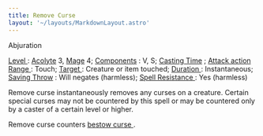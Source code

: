 ```yaml
---
title: Remove Curse
layout: '~/layouts/MarkdownLayout.astro'
---
```

Abjuration

[ Level ](/modern.d20.srd/fx/level) : [ Acolyte](/modern.d20.srd/classes/advanced/acolyte) 3, [ Mage](/modern.d20.srd/classes/advanced/mage) 4; [ Components](/modern.d20.srd/fx/components) : V, S; [ Casting Time](/modern.d20.srd/fx/casting.time) ; [ Attack action](/modern.d20.srd/combat/attack.actions) [ Range ](/modern.d20.srd/fx/range) :
Touch; [ Target ](/modern.d20.srd/fx/target) : Creature or item touched; [Duration ](/modern.d20.srd/fx/duration) : Instantaneous; [ Saving Throw](/modern.d20.srd/basics/saving.throws) : Will negates (harmless); [ Spell Resistance ](/modern.d20.srd/special.abilities/spell.resistance) : Yes
(harmless)

Remove curse instantaneously removes any curses on a creature. Certain special
curses may not be countered by this spell or may be countered only by a caster
of a certain level or higher.

Remove curse counters [ bestow curse ](/modern.d20.srd/fx/bestow.curse) .

